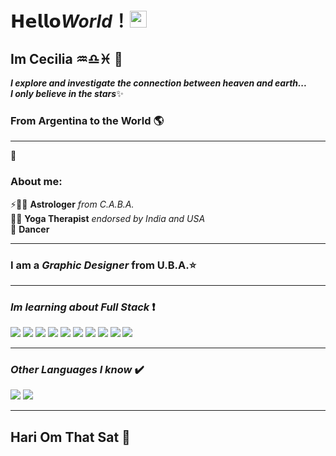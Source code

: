 # 𝗛𝗲𝗹𝗹𝗼***World***！<img src="https://user-images.githubusercontent.com/5679180/79618120-0daffb80-80be-11ea-819e-d2b0fa904d07.gif" width="27px"> 

## Im Cecilia ♒♎♓  🔱 <br>
***I explore and investigate the connection between heaven and earth... <br>
I only believe in the stars***✨ <br>

### From Argentina to the World 🌎

<hr>

🐾

### About me:

⚡🚀🌛 **Astrologer** *from C.A.B.A.* <br>
🌷💖 **Yoga Therapist** *endorsed by India and USA* <br>
💃 **Dancer** <br>

<hr>

### I am a ***Graphic Designer*** from U.B.A.⭐

<hr>

### *Im learning about Full Stack* ❗ 

<img src = "https://img.shields.io/badge/-HTML5-E34F26?style=flat&logo=html5&logoColor=white"> <img src = "https://img.shields.io/badge/-CSS3-1572B6?style=flat&logo=css3&logoColor=white">
<img src="https://img.shields.io/badge/-Bootstrap-563D7C?style=flat&logo=bootstrap&logoColor=white">
<img src="https://img.shields.io/badge/-JavaScript-eed718?style=flat&logo=javascript&logoColor=ffffff">
<img src="https://img.shields.io/badge/-Sass-cc6699?style=flat&logo=sass&logoColor=ffffff">
<img src="https://img.shields.io/badge/-React-000000?style=flat&logo=react&logoColor=00c8ff">
<img src="https://img.shields.io/badge/-MySQL-F29111?style=flat&logo=mysql&logoColor=FFFFFF">
<img src="https://img.shields.io/badge/-Node.js-3C873A?style=flat&logo=Node.js&logoColor=white">
<img src="http://img.shields.io/badge/-Git-F1502F?style=flat&logo=git&logoColor=FFFFFF">
<img src="http://img.shields.io/badge/-Github-000000?style=flat&logo=github&logoColor=FFFFFF">

<hr>

### *Other Languages I know* ✔️ 
<img src="http://img.shields.io/badge/-VS%20Code-007ACC?style=flat&logo=visual%20studio%20code&logoColor=white">
<img src="https://img.shields.io/badge/-Python-black?style=flat&logo=python&logoColor=white"> 

<hr>

## **Hari Om That Sat** 🙏



